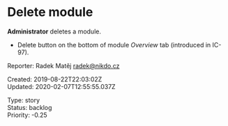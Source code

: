 # Delete module

**Administrator** deletes a module.

- Delete button on the bottom of module *Overview* tab (introduced in IC-97).

Reporter: Radek Matěj <radek@nikdo.cz>  

Created: 2019-08-22T22:03:02Z  
Updated: 2020-02-07T12:55:55.037Z

Type: story  
Status: backlog  
Priority: -0.25
